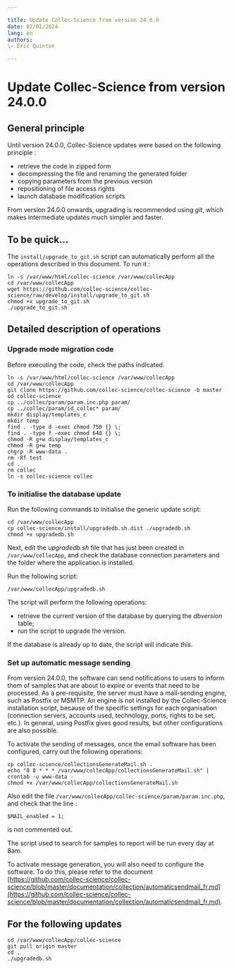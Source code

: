 ```yaml
---

title: Update Collec-Science from version 24.0.0  
date: 02/01/2024  
lang: en  
authors:  
\- Éric Quinton

---
```


# Update Collec-Science from version 24.0.0

## General principle

Until version 24.0.0, Collec-Science updates were based on the following principle :

- retrieve the code in zipped form
- decompressing the file and renaming the generated folder
- copying parameters from the previous version
- repositioning of file access rights
- launch database modification scripts

From version 24.0.0 onwards, upgrading is recommended using _git_, which makes intermediate updates much simpler and faster.

## To be quick...

The `install/upgrade_to_git.sh` script can automatically perform all the operations described in this document. To run it :

```
ln -s /var/www/html/collec-science /var/www/collecApp
cd /var/www/collecApp
wget https://github.com/collec-science/collec-science/raw/develop/install/upgrade_to_git.sh
chmod +x upgrade_to_git.sh
./upgrade_to_git.sh
```

## Detailed description of operations

### Upgrade mode migration code

Before executing the code, check the paths indicated.

```
ln -s /var/www/html/collec-science /var/www/collecApp
cd /var/www/collecApp
git clone https://github.com/collec-science/collec-science -b master
cd collec-science
cp ../collec/param/param.inc.php param/
cp ../collec/param/id_collec* param/
mkdir display/templates_c
mkdir temp
find . -type d -exec chmod 750 {} \;
find . -type f -exec chmod 640 {} \;
chmod -R g+w display/templates_c
chmod -R g+w temp
chgrp -R www-data .
rm -Rf test
cd .
rm collec
ln -s collec-science collec
```

### To initialise the database update

Run the following commands to initialise the generic update script:

```
cd /var/www/collecApp
cp collec-science/install/upgradedb.sh.dist ./upgradedb.sh
chmod +x upgradedb.sh
```

Next, edit the _upgradedb.sh_ file that has just been created in `/var/www/collecApp`, and check the database connection parameters and the folder where the application is installed.

Run the following script:

```
/var/www/collecApp/upgradedb.sh
```

The script will perform the following operations:

- retrieve the current version of the database by querying the _dbversion_ table;
- run the script to upgrade the version.

If the database is already up to date, the script will indicate this.

### Set up automatic message sending

From version 24.0.0, the software can send notifications to users to inform them of samples that are about to expire or events that need to be processed. As a pre-requisite, the server must have a mail-sending engine, such as Postfix or MSMTP. An engine is not installed by the Collec-Science installation script, because of the specific settings for each organisation (connection servers, accounts used, technology, ports, rights to be set, etc.). In general, using Postfix gives good results, but other configurations are also possible.

To activate the sending of messages, once the email software has been configured, carry out the following operations:

```
cp collec-science/collectionsGenerateMail.sh .
echo "0 8 * * * /var/www/collecApp/collectionsGenerateMail.sh" | crontab -u www-data -
chmod +x /var/www/collecApp/collectionsGenerateMail.sh
```

Also edit the file `/var/www/collecApp/collec-science/param/param.inc.php`, and check that the line :

```
$MAIL_enabled = 1;
```

is not commented out.

The script used to search for samples to report will be run every day at 8am.

To activate message generation, you will also need to configure the software. To do this, please refer to the document [https://github.com/collec-science/collec-science/blob/master/documentation/collection/automaticsendmail_fr.md](https://github.com/collec-science/collec-science/blob/master/documentation/collection/automaticsendmail_fr.md).

## For the following updates

```
cd /var/www/collecApp/collec-science
git pull origin master
cd .
./upgradedb.sh
```